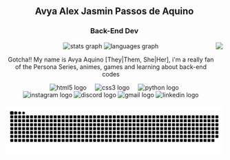 <h2 align="center">Avya Alex Jasmin Passos de Aquino</h2>
<h3 align="center">Back-End Dev</h3>

<div align="center">
  <img src="https://github-readme-stats.vercel.app/api?username=AvyaAquino&hide_title=false&hide_rank=false&show_icons=true&include_all_commits=true&count_private=true&disable_animations=false&theme=dracula&locale=en&hide_border=false" height="150" alt="stats graph"  />
  <img src="https://github-readme-stats.vercel.app/api/top-langs?username=AvyaAquino&locale=en&hide_title=false&layout=compact&card_width=320&langs_count=5&theme=dracula&hide_border=false" height="150" alt="languages graph"  />
<img align="right" height="150" src="https://images-wixmp-ed30a86b8c4ca887773594c2.wixmp.com/f/72ab7e45-dbad-4185-8874-31ad720b8376/dbwhfim-7c79e8b7-ebc7-466e-ae48-ca992974f874.gif?token=eyJ0eXAiOiJKV1QiLCJhbGciOiJIUzI1NiJ9.eyJzdWIiOiJ1cm46YXBwOjdlMGQxODg5ODIyNjQzNzNhNWYwZDQxNWVhMGQyNmUwIiwiaXNzIjoidXJuOmFwcDo3ZTBkMTg4OTgyMjY0MzczYTVmMGQ0MTVlYTBkMjZlMCIsIm9iaiI6W1t7InBhdGgiOiJcL2ZcLzcyYWI3ZTQ1LWRiYWQtNDE4NS04ODc0LTMxYWQ3MjBiODM3NlwvZGJ3aGZpbS03Yzc5ZThiNy1lYmM3LTQ2NmUtYWU0OC1jYTk5Mjk3NGY4NzQuZ2lmIn1dXSwiYXVkIjpbInVybjpzZXJ2aWNlOmZpbGUuZG93bmxvYWQiXX0.4ljn4xtEVW43OKsxPyxVXU_gEPoVjXZjrYM6UQm7Scs"  />

</div>
<p align="center">Gotcha!! My name is Avya Aquino [They|Them, She|Her], i'm a really fan of the Persona Series, animes, games and learning about back-end codes </p>

<div align="center">
  <img width="12" />
  <img src="https://cdn.jsdelivr.net/gh/devicons/devicon/icons/html5/html5-original.svg" height="30" alt="html5 logo"/>
  <img width="12" />
  <img src="https://cdn.jsdelivr.net/gh/devicons/devicon/icons/css3/css3-original.svg" height="30" alt="css3 logo"  />
  <img width="12" />
  <img src="https://cdn.jsdelivr.net/gh/devicons/devicon/icons/python/python-original.svg" height="30" alt="python logo"  />
</div>

<div align="center">
  <img src="https://img.shields.io/static/v1?message=Instagram&logo=instagram&label=&color=E4405F&logoColor=white&labelColor=&style=for-the-badge" height="35" alt="instagram logo"/>
  <img src="https://img.shields.io/static/v1?message=Discord&logo=discord&label=&color=7289DA&logoColor=white&labelColor=&style=for-the-badge" height="35" alt="discord logo"  />
  <img src="https://img.shields.io/static/v1?message=Gmail&logo=gmail&label=&color=D14836&logoColor=white&labelColor=&style=for-the-badge" height="35" alt="gmail logo"  />
  <img src="https://img.shields.io/static/v1?message=LinkedIn&logo=linkedin&label=&color=0077B5&logoColor=white&labelColor=&style=for-the-badge" height="35" alt="linkedin logo"  />
</div>

<br clear="both">

<img src="https://raw.githubusercontent.com/AvyaAquino/AvyaAquino/output/snake.svg" alt="Snake animation" />
